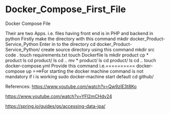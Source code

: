 # Docker_Compose_First_File
Docker Compose File

Their are two Apps. i.e. files having front end is in PHP
and backend in python 
Firstly make the directory  with this command mkdir docker_Product-Service_Python
  Enter in to the directory   cd docker_Product-Service_Python/
  create source directory using this command   mkdir src
   code  .
   touch requirements.txt
  touch Dockerfile
    ls
   mkdir product
    cp * product
    ls
    cd product/
    ls
    cd ..
    mv * product/
    ls
    cd product/
    ls
    cd ..
   touch docker-compose.yml
 Provide this command i.e.==========  docker-compose up
  ===>For starting the docker machine command is not mandatory if i is working sudo docker-machine start default
   cd github/

References:
https://www.youtube.com/watch?v=Qw9zlE3t8Ko

https://www.youtube.com/watch?v=YFl2mCHdv24

https://spring.io/guides/gs/accessing-data-jpa/
